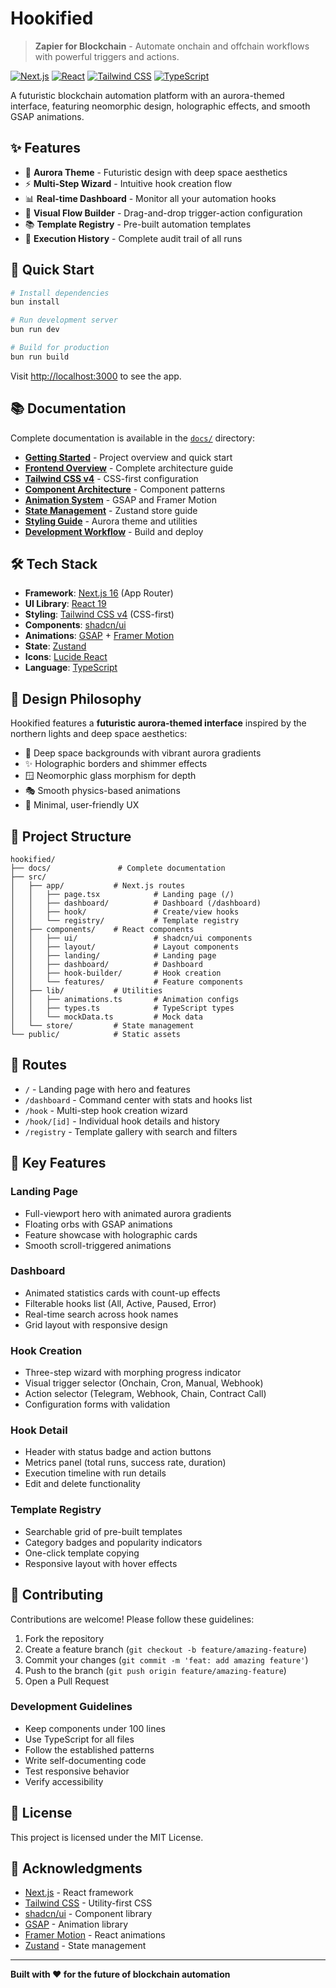# Hookified

> **Zapier for Blockchain** - Automate onchain and offchain workflows with powerful triggers and actions.

[![Next.js](https://img.shields.io/badge/Next.js-16.0-black)](https://nextjs.org/)
[![React](https://img.shields.io/badge/React-19.0-blue)](https://reactjs.org/)
[![Tailwind CSS](https://img.shields.io/badge/Tailwind-v4-38bdf8)](https://tailwindcss.com/)
[![TypeScript](https://img.shields.io/badge/TypeScript-5.0-blue)](https://www.typescriptlang.org/)

A futuristic blockchain automation platform with an aurora-themed interface, featuring neomorphic design, holographic effects, and smooth GSAP animations.

## ✨ Features

- 🌌 **Aurora Theme** - Futuristic design with deep space aesthetics
- ⚡ **Multi-Step Wizard** - Intuitive hook creation flow
- 📊 **Real-time Dashboard** - Monitor all your automation hooks
- 🎨 **Visual Flow Builder** - Drag-and-drop trigger-action configuration
- 📚 **Template Registry** - Pre-built automation templates
- 🔄 **Execution History** - Complete audit trail of all runs

## 🚀 Quick Start

```bash
# Install dependencies
bun install

# Run development server
bun run dev

# Build for production
bun run build
```

Visit [http://localhost:3000](http://localhost:3000) to see the app.

## 📚 Documentation

Complete documentation is available in the [`docs/`](./docs) directory:

- **[Getting Started](./docs/00-readme.md)** - Project overview and quick start
- **[Frontend Overview](./docs/01-overview.md)** - Complete architecture guide
- **[Tailwind CSS v4](./docs/02-tailwind-v4.md)** - CSS-first configuration
- **[Component Architecture](./docs/03-components.md)** - Component patterns
- **[Animation System](./docs/04-animations.md)** - GSAP and Framer Motion
- **[State Management](./docs/05-state-management.md)** - Zustand store guide
- **[Styling Guide](./docs/06-styling.md)** - Aurora theme and utilities
- **[Development Workflow](./docs/07-development.md)** - Build and deploy

## 🛠️ Tech Stack

- **Framework**: [Next.js 16](https://nextjs.org/) (App Router)
- **UI Library**: [React 19](https://reactjs.org/)
- **Styling**: [Tailwind CSS v4](https://tailwindcss.com/) (CSS-first)
- **Components**: [shadcn/ui](https://ui.shadcn.com/)
- **Animations**: [GSAP](https://gsap.com/) + [Framer Motion](https://www.framer.com/motion/)
- **State**: [Zustand](https://zustand-demo.pmnd.rs/)
- **Icons**: [Lucide React](https://lucide.dev/)
- **Language**: [TypeScript](https://www.typescriptlang.org/)

## 🎨 Design Philosophy

Hookified features a **futuristic aurora-themed interface** inspired by the northern lights and deep space aesthetics:

- 🌌 Deep space backgrounds with vibrant aurora gradients
- ✨ Holographic borders and shimmer effects
- 🪟 Neomorphic glass morphism for depth
- 🎭 Smooth physics-based animations
- 🎯 Minimal, user-friendly UX

## 📁 Project Structure

```
hookified/
├── docs/               # Complete documentation
├── src/
│   ├── app/           # Next.js routes
│   │   ├── page.tsx            # Landing page (/)
│   │   ├── dashboard/          # Dashboard (/dashboard)
│   │   ├── hook/               # Create/view hooks
│   │   └── registry/           # Template registry
│   ├── components/    # React components
│   │   ├── ui/                 # shadcn/ui components
│   │   ├── layout/             # Layout components
│   │   ├── landing/            # Landing page
│   │   ├── dashboard/          # Dashboard
│   │   ├── hook-builder/       # Hook creation
│   │   └── features/           # Feature components
│   ├── lib/           # Utilities
│   │   ├── animations.ts       # Animation configs
│   │   ├── types.ts            # TypeScript types
│   │   └── mockData.ts         # Mock data
│   └── store/         # State management
└── public/            # Static assets
```

## 🎯 Routes

- `/` - Landing page with hero and features
- `/dashboard` - Command center with stats and hooks list
- `/hook` - Multi-step hook creation wizard
- `/hook/[id]` - Individual hook details and history
- `/registry` - Template gallery with search and filters

## 🎨 Key Features

### Landing Page
- Full-viewport hero with animated aurora gradients
- Floating orbs with GSAP animations
- Feature showcase with holographic cards
- Smooth scroll-triggered animations

### Dashboard
- Animated statistics cards with count-up effects
- Filterable hooks list (All, Active, Paused, Error)
- Real-time search across hook names
- Grid layout with responsive design

### Hook Creation
- Three-step wizard with morphing progress indicator
- Visual trigger selector (Onchain, Cron, Manual, Webhook)
- Action selector (Telegram, Webhook, Chain, Contract Call)
- Configuration forms with validation

### Hook Detail
- Header with status badge and action buttons
- Metrics panel (total runs, success rate, duration)
- Execution timeline with run details
- Edit and delete functionality

### Template Registry
- Searchable grid of pre-built templates
- Category badges and popularity indicators
- One-click template copying
- Responsive layout with hover effects

## 🤝 Contributing

Contributions are welcome! Please follow these guidelines:

1. Fork the repository
2. Create a feature branch (`git checkout -b feature/amazing-feature`)
3. Commit your changes (`git commit -m 'feat: add amazing feature'`)
4. Push to the branch (`git push origin feature/amazing-feature`)
5. Open a Pull Request

### Development Guidelines

- Keep components under 100 lines
- Use TypeScript for all files
- Follow the established patterns
- Write self-documenting code
- Test responsive behavior
- Verify accessibility

## 📄 License

This project is licensed under the MIT License.

## 🙏 Acknowledgments

- [Next.js](https://nextjs.org/) - React framework
- [Tailwind CSS](https://tailwindcss.com/) - Utility-first CSS
- [shadcn/ui](https://ui.shadcn.com/) - Component library
- [GSAP](https://gsap.com/) - Animation library
- [Framer Motion](https://www.framer.com/motion/) - React animations
- [Zustand](https://zustand-demo.pmnd.rs/) - State management

---

**Built with ❤️ for the future of blockchain automation**
